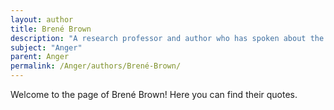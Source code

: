 ```yaml
---
layout: author
title: Brené Brown
description: "A research professor and author who has spoken about the connection between vulnerability, anger, and emotional resilience."
subject: "Anger"
parent: Anger
permalink: /Anger/authors/Brené-Brown/
---
```


Welcome to the page of Brené Brown! Here you can find their quotes.
